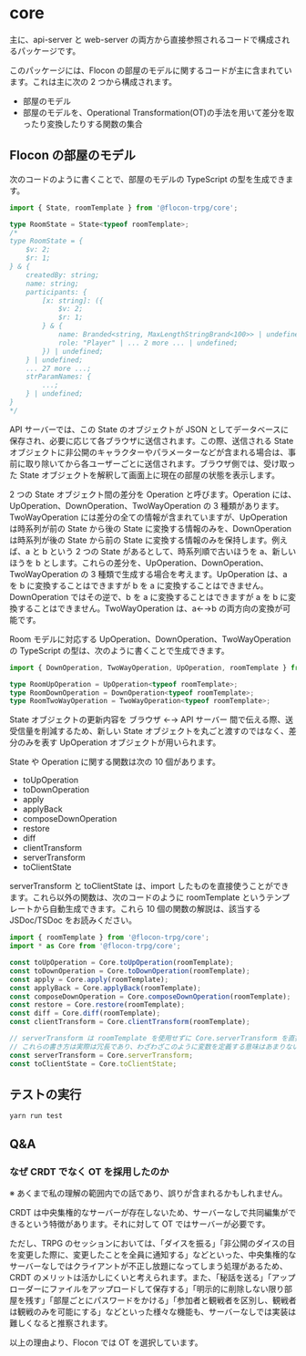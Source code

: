 # core

主に、api-server と web-server の両方から直接参照されるコードで構成されるパッケージです。

このパッケージには、Flocon の部屋のモデルに関するコードが主に含まれています。これは主に次の 2 つから構成されます。

- 部屋のモデル
- 部屋のモデルを、Operational Transformation(OT)の手法を用いて差分を取ったり変換したりする関数の集合

## Flocon の部屋のモデル

次のコードのように書くことで、部屋のモデルの TypeScript の型を生成できます。

```typescript
import { State, roomTemplate } from '@flocon-trpg/core';

type RoomState = State<typeof roomTemplate>;
/*
type RoomState = {
    $v: 2;
    $r: 1;
} & {
    createdBy: string;
    name: string;
    participants: {
        [x: string]: ({
            $v: 2;
            $r: 1;
        } & {
            name: Branded<string, MaxLengthStringBrand<100>> | undefined;
            role: "Player" | ... 2 more ... | undefined;
        }) | undefined;
    } | undefined;
    ... 27 more ...;
    strParamNames: {
        ...;
    } | undefined;
}
*/
```

API サーバーでは、この State のオブジェクトが JSON としてデータベースに保存され、必要に応じて各ブラウザに送信されます。この際、送信される State オブジェクトに非公開のキャラクターやパラメーターなどが含まれる場合は、事前に取り除いてから各ユーザーごとに送信されます。ブラウザ側では、受け取った State オブジェクトを解釈して画面上に現在の部屋の状態を表示します。

2 つの State オブジェクト間の差分を Operation と呼びます。Operation には、UpOperation、DownOperation、TwoWayOperation の 3 種類があります。TwoWayOperation には差分の全ての情報が含まれていますが、UpOperation は時系列が前の State から後の State に変換する情報のみを、DownOperation は時系列が後の State から前の State に変換する情報のみを保持します。例えば、a と b という 2 つの State があるとして、時系列順で古いほうを a、新しいほうを b とします。これらの差分を、UpOperation、DownOperation、TwoWayOperation の 3 種類で生成する場合を考えます。UpOperation は、a を b に変換することはできますが b を a に変換することはできません。DownOperation ではその逆で、b を a に変換することはできますが a を b に変換することはできません。TwoWayOperation は、a←→b の両方向の変換が可能です。

Room モデルに対応する UpOperation、DownOperation、TwoWayOperation の TypeScript の型は、次のように書くことで生成できます。

```typescript
import { DownOperation, TwoWayOperation, UpOperation, roomTemplate } from '@flocon-trpg/core';

type RoomUpOperation = UpOperation<typeof roomTemplate>;
type RoomDownOperation = DownOperation<typeof roomTemplate>;
type RoomTwoWayOperation = TwoWayOperation<typeof roomTemplate>;
```

State オブジェクトの更新内容を ブラウザ ←→ API サーバー 間で伝える際、送受信量を削減するため、新しい State オブジェクトを丸ごと渡すのではなく、差分のみを表す UpOperation オブジェクトが用いられます。

State や Operation に関する関数は次の 10 個があります。

- toUpOperation
- toDownOperation
- apply
- applyBack
- composeDownOperation
- restore
- diff
- clientTransform
- serverTransform
- toClientState

serverTransform と toClientState は、import したものを直接使うことができます。これら以外の関数は、次のコードのように roomTemplate というテンプレートから自動生成できます。これら 10 個の関数の解説は、該当する JSDoc/TSDoc をお読みください。

```typescript
import { roomTemplate } from '@flocon-trpg/core';
import * as Core from '@flocon-trpg/core';

const toUpOperation = Core.toUpOperation(roomTemplate);
const toDownOperation = Core.toDownOperation(roomTemplate);
const apply = Core.apply(roomTemplate);
const applyBack = Core.applyBack(roomTemplate);
const composeDownOperation = Core.composeDownOperation(roomTemplate);
const restore = Core.restore(roomTemplate);
const diff = Core.diff(roomTemplate);
const clientTransform = Core.clientTransform(roomTemplate);

// serverTransform は roomTemplate を使用せずに Core.serverTransform を直接使う。toClientState も同様。
// これらの書き方は実際は冗長であり、わざわざこのように変数を定義する意味はあまりない。
const serverTransform = Core.serverTransform;
const toClientState = Core.toClientState;
```

## テストの実行

`yarn run test`

[^1]: 理論上は composeUpOperation と composeTwoWayOperation も実装できますが、現時点では使う場面がないため実装していません。

## Q&A

### なぜ CRDT でなく OT を採用したのか

※ あくまで私の理解の範囲内での話であり、誤りが含まれるかもしれません。

CRDT は中央集権的なサーバーが存在しないため、サーバーなしで共同編集ができるという特徴があります。それに対して OT ではサーバーが必要です。

ただし、TRPG のセッションにおいては、「ダイスを振る」「非公開のダイスの目を変更した際に、変更したことを全員に通知する」などといった、中央集権的なサーバーなしではクライアントが不正し放題になってしまう処理があるため、CRDT のメリットは活かしにくいと考えられます。また、「秘話を送る」「アップローダーにファイルをアップロードして保存する」「明示的に削除しない限り部屋を残す」「部屋ごとにパスワードをかける」「参加者と観戦者を区別し、観戦者は観戦のみを可能にする」などといった様々な機能も、サーバーなしでは実装は難しくなると推察されます。

以上の理由より、Flocon では OT を選択しています。
